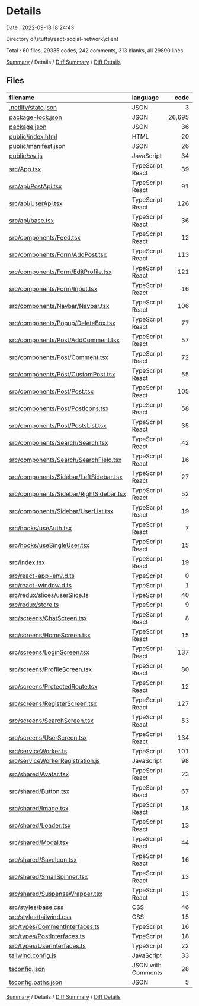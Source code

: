 # Details

Date : 2022-09-18 18:24:43

Directory d:\\stuffs\\react-social-network\\client

Total : 60 files,  29335 codes, 242 comments, 313 blanks, all 29890 lines

[Summary](results.md) / Details / [Diff Summary](diff.md) / [Diff Details](diff-details.md)

## Files
| filename | language | code | comment | blank | total |
| :--- | :--- | ---: | ---: | ---: | ---: |
| [.netlify/state.json](/.netlify/state.json) | JSON | 3 | 0 | 0 | 3 |
| [package-lock.json](/package-lock.json) | JSON | 26,695 | 0 | 1 | 26,696 |
| [package.json](/package.json) | JSON | 36 | 41 | 0 | 77 |
| [public/index.html](/public/index.html) | HTML | 20 | 0 | 7 | 27 |
| [public/manifest.json](/public/manifest.json) | JSON | 26 | 0 | 0 | 26 |
| [public/sw.js](/public/sw.js) | JavaScript | 34 | 3 | 7 | 44 |
| [src/App.tsx](/src/App.tsx) | TypeScript React | 39 | 43 | 2 | 84 |
| [src/api/PostApi.tsx](/src/api/PostApi.tsx) | TypeScript React | 91 | 1 | 9 | 101 |
| [src/api/UserApi.tsx](/src/api/UserApi.tsx) | TypeScript React | 126 | 0 | 13 | 139 |
| [src/api/base.tsx](/src/api/base.tsx) | TypeScript React | 36 | 8 | 6 | 50 |
| [src/components/Feed.tsx](/src/components/Feed.tsx) | TypeScript React | 12 | 0 | 4 | 16 |
| [src/components/Form/AddPost.tsx](/src/components/Form/AddPost.tsx) | TypeScript React | 113 | 5 | 10 | 128 |
| [src/components/Form/EditProfile.tsx](/src/components/Form/EditProfile.tsx) | TypeScript React | 121 | 3 | 9 | 133 |
| [src/components/Form/Input.tsx](/src/components/Form/Input.tsx) | TypeScript React | 16 | 0 | 1 | 17 |
| [src/components/Navbar/Navbar.tsx](/src/components/Navbar/Navbar.tsx) | TypeScript React | 106 | 9 | 9 | 124 |
| [src/components/Popup/DeleteBox.tsx](/src/components/Popup/DeleteBox.tsx) | TypeScript React | 77 | 0 | 5 | 82 |
| [src/components/Post/AddComment.tsx](/src/components/Post/AddComment.tsx) | TypeScript React | 57 | 0 | 8 | 65 |
| [src/components/Post/Comment.tsx](/src/components/Post/Comment.tsx) | TypeScript React | 72 | 0 | 3 | 75 |
| [src/components/Post/CustomPost.tsx](/src/components/Post/CustomPost.tsx) | TypeScript React | 55 | 0 | 14 | 69 |
| [src/components/Post/Post.tsx](/src/components/Post/Post.tsx) | TypeScript React | 105 | 0 | 12 | 117 |
| [src/components/Post/PostIcons.tsx](/src/components/Post/PostIcons.tsx) | TypeScript React | 58 | 0 | 9 | 67 |
| [src/components/Post/PostsList.tsx](/src/components/Post/PostsList.tsx) | TypeScript React | 35 | 16 | 4 | 55 |
| [src/components/Search/Search.tsx](/src/components/Search/Search.tsx) | TypeScript React | 42 | 0 | 4 | 46 |
| [src/components/Search/SearchField.tsx](/src/components/Search/SearchField.tsx) | TypeScript React | 16 | 0 | 3 | 19 |
| [src/components/Sidebar/LeftSidebar.tsx](/src/components/Sidebar/LeftSidebar.tsx) | TypeScript React | 27 | 0 | 4 | 31 |
| [src/components/Sidebar/RightSidebar.tsx](/src/components/Sidebar/RightSidebar.tsx) | TypeScript React | 52 | 1 | 5 | 58 |
| [src/components/Sidebar/UserList.tsx](/src/components/Sidebar/UserList.tsx) | TypeScript React | 19 | 0 | 2 | 21 |
| [src/hooks/useAuth.tsx](/src/hooks/useAuth.tsx) | TypeScript React | 7 | 0 | 4 | 11 |
| [src/hooks/useSingleUser.tsx](/src/hooks/useSingleUser.tsx) | TypeScript React | 15 | 0 | 1 | 16 |
| [src/index.tsx](/src/index.tsx) | TypeScript React | 19 | 6 | 5 | 30 |
| [src/react-app-env.d.ts](/src/react-app-env.d.ts) | TypeScript | 0 | 1 | 1 | 2 |
| [src/react-window.d.ts](/src/react-window.d.ts) | TypeScript | 1 | 0 | 0 | 1 |
| [src/redux/slices/userSlice.ts](/src/redux/slices/userSlice.ts) | TypeScript | 40 | 2 | 13 | 55 |
| [src/redux/store.ts](/src/redux/store.ts) | TypeScript | 9 | 1 | 2 | 12 |
| [src/screens/ChatScreen.tsx](/src/screens/ChatScreen.tsx) | TypeScript React | 8 | 0 | 2 | 10 |
| [src/screens/HomeScreen.tsx](/src/screens/HomeScreen.tsx) | TypeScript React | 15 | 0 | 3 | 18 |
| [src/screens/LoginScreen.tsx](/src/screens/LoginScreen.tsx) | TypeScript React | 137 | 3 | 10 | 150 |
| [src/screens/ProfileScreen.tsx](/src/screens/ProfileScreen.tsx) | TypeScript React | 80 | 0 | 6 | 86 |
| [src/screens/ProtectedRoute.tsx](/src/screens/ProtectedRoute.tsx) | TypeScript React | 12 | 0 | 3 | 15 |
| [src/screens/RegisterScreen.tsx](/src/screens/RegisterScreen.tsx) | TypeScript React | 127 | 2 | 9 | 138 |
| [src/screens/SearchScreen.tsx](/src/screens/SearchScreen.tsx) | TypeScript React | 53 | 3 | 3 | 59 |
| [src/screens/UserScreen.tsx](/src/screens/UserScreen.tsx) | TypeScript React | 134 | 0 | 9 | 143 |
| [src/serviceWorker.ts](/src/serviceWorker.ts) | TypeScript | 101 | 31 | 13 | 145 |
| [src/serviceWorkerRegistration.js](/src/serviceWorkerRegistration.js) | JavaScript | 98 | 31 | 13 | 142 |
| [src/shared/Avatar.tsx](/src/shared/Avatar.tsx) | TypeScript React | 23 | 0 | 2 | 25 |
| [src/shared/Button.tsx](/src/shared/Button.tsx) | TypeScript React | 67 | 0 | 3 | 70 |
| [src/shared/Image.tsx](/src/shared/Image.tsx) | TypeScript React | 18 | 0 | 4 | 22 |
| [src/shared/Loader.tsx](/src/shared/Loader.tsx) | TypeScript React | 13 | 0 | 3 | 16 |
| [src/shared/Modal.tsx](/src/shared/Modal.tsx) | TypeScript React | 44 | 0 | 5 | 49 |
| [src/shared/SaveIcon.tsx](/src/shared/SaveIcon.tsx) | TypeScript React | 16 | 0 | 4 | 20 |
| [src/shared/SmallSpinner.tsx](/src/shared/SmallSpinner.tsx) | TypeScript React | 13 | 0 | 3 | 16 |
| [src/shared/SuspenseWrapper.tsx](/src/shared/SuspenseWrapper.tsx) | TypeScript React | 13 | 0 | 4 | 17 |
| [src/styles/base.css](/src/styles/base.css) | CSS | 46 | 0 | 12 | 58 |
| [src/styles/tailwind.css](/src/styles/tailwind.css) | CSS | 15 | 7 | 13 | 35 |
| [src/types/CommentInterfaces.ts](/src/types/CommentInterfaces.ts) | TypeScript | 16 | 0 | 3 | 19 |
| [src/types/PostInterfaces.ts](/src/types/PostInterfaces.ts) | TypeScript | 18 | 0 | 3 | 21 |
| [src/types/UserInterfaces.ts](/src/types/UserInterfaces.ts) | TypeScript | 22 | 0 | 3 | 25 |
| [tailwind.config.js](/tailwind.config.js) | JavaScript | 33 | 14 | 1 | 48 |
| [tsconfig.json](/tsconfig.json) | JSON with Comments | 28 | 0 | 2 | 30 |
| [tsconfig.paths.json](/tsconfig.paths.json) | JSON | 5 | 11 | 0 | 16 |

[Summary](results.md) / Details / [Diff Summary](diff.md) / [Diff Details](diff-details.md)